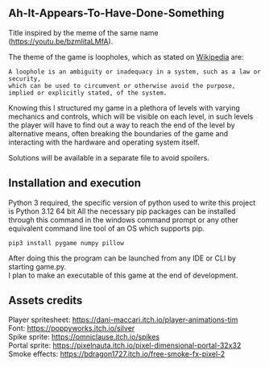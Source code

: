 ## Ah-It-Appears-To-Have-Done-Something

Title inspired by the meme of the same name (https://youtu.be/bzmIitaLMfA).

The theme of the game is loopholes, which as stated on [Wikipedia](https://en.wikipedia.org/wiki/Loophole) are:

```
A loophole is an ambiguity or inadequacy in a system, such as a law or security, 
which can be used to circumvent or otherwise avoid the purpose,
implied or explicitly stated, of the system.
```
Knowing this I structured my game in a plethora of levels with varying mechanics and controls, which will be visible on each level, in such levels the player will have to find out a way to reach the end of the level by alternative means, often breaking the boundaries of the game and interacting with the hardware and operating system itself.


Solutions will be available in a separate file to avoid spoilers.

## Installation and execution
Python 3 required, the specific version of python used to write this project is Python 3.12 64 bit
All the necessary pip packages can be installed through this command in the windows command prompt or any other equivalent command line tool of an OS which supports pip.

```
pip3 install pygame numpy pillow
```

After doing this the program can be launched from any IDE or CLI by starting game.py.  
I plan to make an executable of this game at the end of development.

## Assets credits

Player spritesheet: https://dani-maccari.itch.io/player-animations-tim  
Font: https://poppyworks.itch.io/silver  
Spike sprite: https://omniclause.itch.io/spikes  
Portal sprite: https://pixelnauta.itch.io/pixel-dimensional-portal-32x32 
Smoke effects: https://bdragon1727.itch.io/free-smoke-fx-pixel-2 
